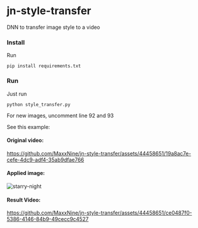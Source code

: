 # jn-style-transfer
DNN to transfer image style to a video

### Install
Run
```
pip install requirements.txt
```
### Run
Just run 
```
python style_transfer.py 
```
For new images, uncomment line 92 and 93

See this example:

#### Original video:
https://github.com/MaxxNine/jn-style-transfer/assets/44458651/19a8ac7e-cefe-4dc9-adf4-35ab9dfae766

#### Applied image:
![starry-night](https://github.com/MaxxNine/jn-style-transfer/assets/44458651/6890beb6-1b58-4dd9-b5fe-d64b327ac293)

#### Result Video:
https://github.com/MaxxNine/jn-style-transfer/assets/44458651/ce0487f0-5386-4146-84b9-49cecc9c4527


